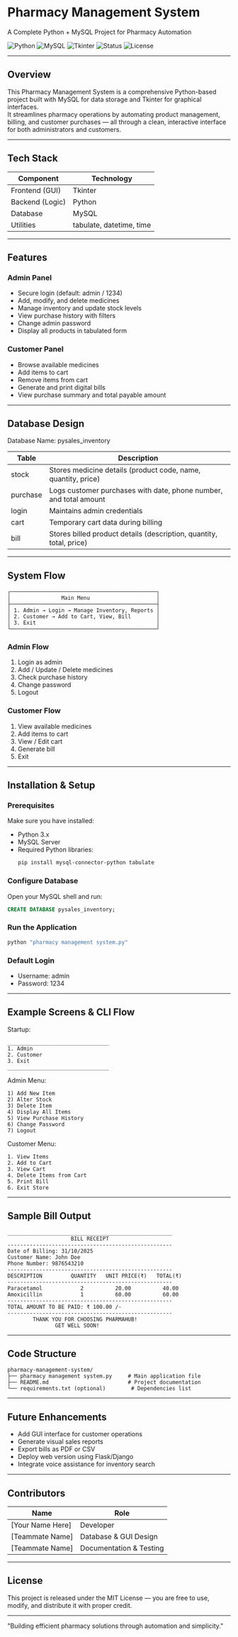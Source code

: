 # Pharmacy Management System  
A Complete Python + MySQL Project for Pharmacy Automation

![Python](https://img.shields.io/badge/Python-3.x-blue?logo=python)
![MySQL](https://img.shields.io/badge/Database-MySQL-orange?logo=mysql)
![Tkinter](https://img.shields.io/badge/GUI-Tkinter-yellow)
![Status](https://img.shields.io/badge/Status-Stable-brightgreen)
![License](https://img.shields.io/badge/License-MIT-lightgrey)

---

## Overview  

This Pharmacy Management System is a comprehensive Python-based project built with MySQL for data storage and Tkinter for graphical interfaces.  
It streamlines pharmacy operations by automating product management, billing, and customer purchases — all through a clean, interactive interface for both administrators and customers.

---

## Tech Stack  

| Component | Technology |
|------------|-------------|
| Frontend (GUI) | Tkinter |
| Backend (Logic) | Python |
| Database | MySQL |
| Utilities | tabulate, datetime, time |

---

## Features  

### Admin Panel
- Secure login (default: admin / 1234)
- Add, modify, and delete medicines  
- Manage inventory and update stock levels  
- View purchase history with filters  
- Change admin password  
- Display all products in tabulated form  

### Customer Panel
- Browse available medicines  
- Add items to cart  
- Remove items from cart  
- Generate and print digital bills  
- View purchase summary and total payable amount  

---

## Database Design  

Database Name: pysales_inventory

| Table | Description |
|--------|--------------|
| stock | Stores medicine details (product code, name, quantity, price) |
| purchase | Logs customer purchases with date, phone number, and total amount |
| login | Maintains admin credentials |
| cart | Temporary cart data during billing |
| bill | Stores billed product details (description, quantity, total, price) |

---

## System Flow  

```text
┌──────────────────────────────────────────────┐
│                Main Menu                     │
├──────────────────────────────────────────────┤
│ 1. Admin → Login → Manage Inventory, Reports │
│ 2. Customer → Add to Cart, View, Bill        │
│ 3. Exit                                      │
└──────────────────────────────────────────────┘
```

### Admin Flow
1. Login as admin  
2. Add / Update / Delete medicines  
3. Check purchase history  
4. Change password  
5. Logout  

### Customer Flow
1. View available medicines  
2. Add items to cart  
3. View / Edit cart  
4. Generate bill  
5. Exit  

---

## Installation & Setup  

### Prerequisites
Make sure you have installed:
- Python 3.x  
- MySQL Server  
- Required Python libraries:
  ```bash
  pip install mysql-connector-python tabulate
  ```

### Configure Database
Open your MySQL shell and run:
```sql
CREATE DATABASE pysales_inventory;
```

### Run the Application
```bash
python "pharmacy management system.py"
```

### Default Login
- Username: admin  
- Password: 1234  

---

## Example Screens & CLI Flow  

Startup:
```
________________________________
1. Admin
2. Customer
3. Exit
________________________________
```

Admin Menu:
```
1) Add New Item
2) Alter Stock
3) Delete Item
4) Display All Items
5) View Purchase History
6) Change Password
7) Logout
```

Customer Menu:
```
1. View Items
2. Add to Cart
3. View Cart
4. Delete Items from Cart
5. Print Bill
6. Exit Store
```

---

## Sample Bill Output  

```
____________________________________________________
                    BILL RECEIPT
----------------------------------------------------
Date of Billing: 31/10/2025
Customer Name: John Doe
Phone Number: 9876543210
----------------------------------------------------
DESCRIPTION         QUANTITY   UNIT PRICE(₹)   TOTAL(₹)
----------------------------------------------------
Paracetamol            2          20.00          40.00
Amoxicillin            1          60.00          60.00
----------------------------------------------------
TOTAL AMOUNT TO BE PAID: ₹ 100.00 /-
----------------------------------------------------
        THANK YOU FOR CHOOSING PHARMAHUB!
               GET WELL SOON!
```

---

## Code Structure  

```
pharmacy-management-system/
├── pharmacy management system.py     # Main application file
├── README.md                         # Project documentation
└── requirements.txt (optional)        # Dependencies list
```

---

## Future Enhancements  

- Add GUI interface for customer operations  
- Generate visual sales reports  
- Export bills as PDF or CSV  
- Deploy web version using Flask/Django  
- Integrate voice assistance for inventory search  

---

## Contributors  

| Name | Role |
|------|------|
| [Your Name Here] | Developer |
| [Teammate Name] | Database & GUI Design |
| [Teammate Name] | Documentation & Testing |

---

## License  

This project is released under the MIT License — you are free to use, modify, and distribute it with proper credit.

---

"Building efficient pharmacy solutions through automation and simplicity."
